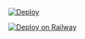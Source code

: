 [![Deploy](https://www.herokucdn.com/deploy/button.svg)](https://github.com/zulfikarst/vscodehero)

[![Deploy on Railway](https://railway.app/button.svg)](https://railway.app/new/template?template=https://github.com/akuhnet/vscodehero)
